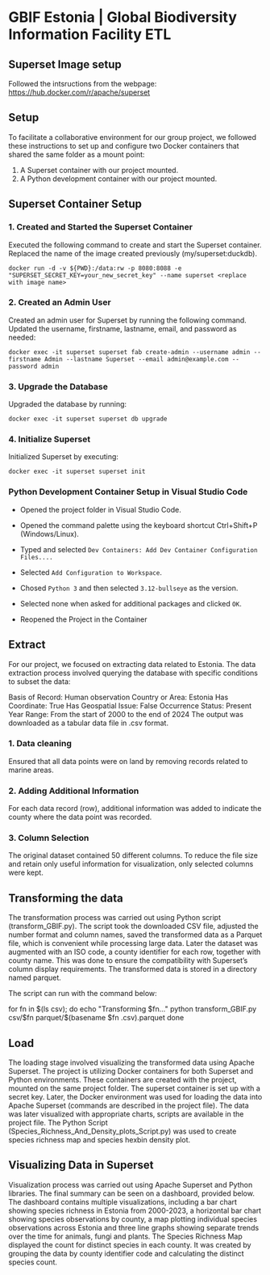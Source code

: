 # GBIF Estonia | Global Biodiversity Information Facility ETL

## Superset Image setup
Followed the intsructions from the webpage:
https://hub.docker.com/r/apache/superset

## Setup

To facilitate a collaborative environment for our group project, we followed these instructions to set up and configure two Docker containers that shared the same folder as a mount point:

1. A Superset container with our project mounted.
2. A Python development container with our project mounted.

## Superset Container Setup
### 1. Created and Started the Superset Container

Executed the following command to create and start the Superset container. Replaced <replace with image name> the name of the image created previously (my/superset:duckdb). 

```docker run -d -v ${PWD}:/data:rw -p 8080:8088 -e "SUPERSET_SECRET_KEY=your_new_secret_key" --name superset <replace with image name>```

### 2. Created an Admin User

Created an admin user for Superset by running the following command. Updated the username, firstname, lastname, email, and password as needed:

```docker exec -it superset superset fab create-admin --username admin --firstname Admin --lastname Superset --email admin@example.com --password admin```

### 3. Upgrade the Database

Upgraded the database by running:

```docker exec -it superset superset db upgrade```

### 4. Initialize Superset

Initialized Superset by executing:

```docker exec -it superset superset init```

### Python Development Container Setup in Visual Studio Code

* Opened the project folder in Visual Studio Code.

* Opened the command palette using the keyboard shortcut Ctrl+Shift+P (Windows/Linux).

* Typed and selected ```Dev Containers: Add Dev Container Configuration Files....```

* Selected ```Add Configuration to Workspace```.

* Chosed ```Python 3``` and then selected ```3.12-bullseye``` as the version.

* Selected none when asked for additional packages and clicked ```OK```.

* Reopened the Project in the Container

## Extract

For our project, we focused on extracting data related to Estonia. The data extraction process involved querying the database with specific conditions to subset the data:

Basis of Record: Human observation
Country or Area: Estonia
Has Coordinate: True
Has Geospatial Issue: False
Occurrence Status: Present
Year Range: From the start of 2000 to the end of 2024
The output was downloaded as a tabular data file in .csv format.

### 1. Data cleaning 

Ensured that all data points were on land by removing records related to marine areas.

### 2. Adding Additional Information

For each data record (row), additional information was added to indicate the county where the data point was recorded.

### 3. Column Selection

The original dataset contained 50 different columns. To reduce the file size and retain only useful information for visualization, only selected columns were kept.


## Transforming the data

The transformation process was carried out using Python script (transform_GBIF.py). The script took the downloaded CSV file, adjusted the number format and column names, saved the transformed data as a Parquet file, which is convenient while processing large data. Later the dataset was augmented with an ISO code, a county identifier for each row, together with county name. This was done to ensure the compatibility with Superset’s column display requirements. The transformed data is stored in a directory named parquet.

The script can run with the command below:

for fn in $(ls csv); do
    echo "Transforming $fn..."
    python transform_GBIF.py csv/$fn parquet/$(basename $fn .csv).parquet
done

## Load

The loading stage involved visualizing the transformed data using Apache Superset. The project is utilizing Docker containers for both Superset and Python environments. These containers are created with the project, mounted on the same project folder. The superset container is set up with a secret key. Later, the Docker environment was used for loading the data into Apache Superset (commands are described in the project file). The data was later visualized with appropriate charts, scripts are available in the project file. The Python Script (Species_Richness_And_Density_plots_Script.py) was used to create species richness map and species hexbin density plot.

## Visualizing Data in Superset

Visualization process was carried out using Apache Superset and Python libraries. The final summary can be seen on a dashboard, provided below. The dashboard contains multiple visualizations, including a bar chart showing species richness in Estonia from 2000-2023, a horizontal bar chart showing species observations by county, a map plotting individual species observations across Estonia and three line graphs showing separate trends over the time for animals, fungi and plants. The Species Richness Map displayed the count for distinct species in each county. It was created by grouping the data by county identifier code and calculating the distinct species count.



